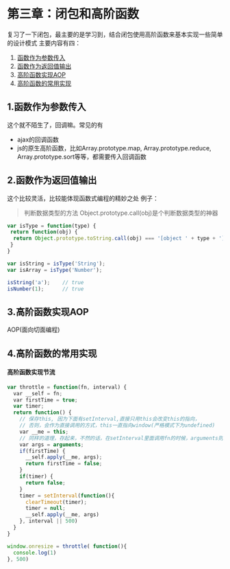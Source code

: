 # 第三章：闭包和高阶函数

复习了一下闭包，最主要的是学习到，结合闭包使用高阶函数来基本实现一些简单的设计模式
主要内容有四：
1. [函数作为参数传入](#1函数作为参数传入)
2. [函数作为返回值输出](#2函数作为返回值输出)
3. [高阶函数实现AOP](#3高阶函数实现AOP)
4. [高阶函数的常用实现](#4高阶函数的常用实现)

## 1.函数作为参数传入
这个就不陌生了，回调嘛。常见的有
- ajax的回调函数
- js的原生高阶函数，比如Array.prototype.map, Array.prototype.reduce, Array.prototype.sort等等，都需要传入回调函数

## 2.函数作为返回值输出
这个比较灵活，比较能体现函数式编程的精妙之处
例子：
>判断数据类型的方法
Object.prototype.call(obj)是个判断数据类型的神器

``` javascript
var isType = function(type) {
 return function(obj) {
  return Object.prototype.toString.call(obj) === '[object ' + type + ']';
 }
}

var isString = isType('String');
var isArray = isType('Number');

isString('a');    // true
isNumber(1);      // true
```

## 3.高阶函数实现AOP
AOP(面向切面编程)

## 4.高阶函数的常用实现

#### 高阶函数实现节流
``` javascript
var throttle = function(fn, interval) {
  var __self = fn; 
  var firstTime = true;
  var timer;
  return function() {
    // 保存this, 因为下面有setInterval,直接只用this会改变this的指向，
    // 否则，会作为直接调用的方式，this一直指向window(严格模式下为undefined)
    var __me = this;
    // 同样的道理，存起来，不然的话，在setInterval里面调用fn的时候，arguments则是setInterval的回调函数的实参
    var args = arguments;
    if(firstTime) {
      __self.apply(__me, args);
      return firstTime = false;
    }
    if(timer) {
      return false;
    }
    timer = setInterval(function(){
      clearTimeout(timer);
      timer = null;
      __self.apply(__me, args)
    }, interval || 500)
  }
}

window.onresize = throttle( function(){
  console.log(1)
}, 500)
```

